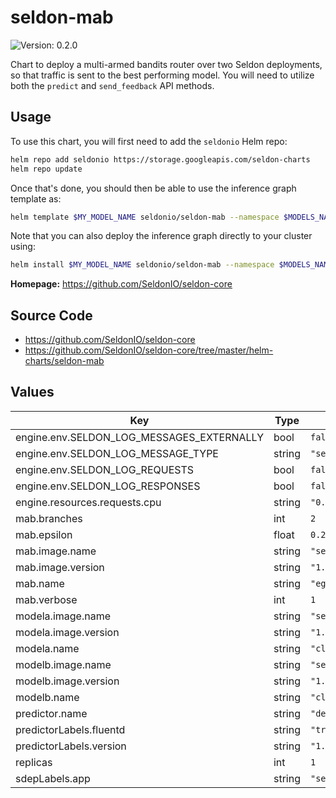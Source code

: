 # seldon-mab

![Version: 0.2.0](https://img.shields.io/static/v1?label=Version&message=0.2.0&color=informational&style=flat-square)

Chart to deploy a multi-armed bandits router over two Seldon deployments, so
that traffic is sent to the best performing model.
You will need to utilize both the `predict` and `send_feedback` API methods.

## Usage

To use this chart, you will first need to add the `seldonio` Helm repo:

```bash
helm repo add seldonio https://storage.googleapis.com/seldon-charts
helm repo update
```

Once that's done, you should then be able to use the inference graph template as:

```bash
helm template $MY_MODEL_NAME seldonio/seldon-mab --namespace $MODELS_NAMESPACE
```

Note that you can also deploy the inference graph directly to your cluster
using:

```bash
helm install $MY_MODEL_NAME seldonio/seldon-mab --namespace $MODELS_NAMESPACE
```

**Homepage:** <https://github.com/SeldonIO/seldon-core>

## Source Code

* <https://github.com/SeldonIO/seldon-core>
* <https://github.com/SeldonIO/seldon-core/tree/master/helm-charts/seldon-mab>

## Values

| Key | Type | Default | Description |
|-----|------|---------|-------------|
| engine.env.SELDON_LOG_MESSAGES_EXTERNALLY | bool | `false` |  |
| engine.env.SELDON_LOG_MESSAGE_TYPE | string | `"seldon.message.pair"` |  |
| engine.env.SELDON_LOG_REQUESTS | bool | `false` |  |
| engine.env.SELDON_LOG_RESPONSES | bool | `false` |  |
| engine.resources.requests.cpu | string | `"0.1"` |  |
| mab.branches | int | `2` |  |
| mab.epsilon | float | `0.2` |  |
| mab.image.name | string | `"seldonio/mab_epsilon_greedy"` |  |
| mab.image.version | string | `"1.9.1"` |  |
| mab.name | string | `"eg-router"` |  |
| mab.verbose | int | `1` |  |
| modela.image.name | string | `"seldonio/mock_classifier"` |  |
| modela.image.version | string | `"1.9.1"` |  |
| modela.name | string | `"classifier-1"` |  |
| modelb.image.name | string | `"seldonio/mock_classifier"` |  |
| modelb.image.version | string | `"1.9.1"` |  |
| modelb.name | string | `"classifier-2"` |  |
| predictor.name | string | `"default"` |  |
| predictorLabels.fluentd | string | `"true"` |  |
| predictorLabels.version | string | `"1.9.1"` |  |
| replicas | int | `1` |  |
| sdepLabels.app | string | `"seldon"` |  |
